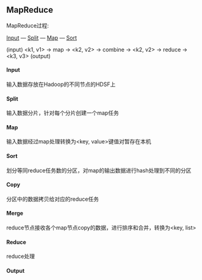 ## MapReduce

MapReduce过程:

[Input](#Input)  —  [Split](#Split)  —  [Map](#Map)  —  [Sort](#Sort)

(input) <k1, v1> -> map -> <k2, v2> -> combine -> <k2, v2> -> reduce -> <k3, v3> (output)

#### Input

输入数据存放在Hadoop的不同节点的HDSF上

#### Split

输入数据分片，针对每个分片创建一个map任务

#### Map

输入数据经过map处理转换为<key, value>键值对暂存在本机

#### Sort

划分等同reduce任务数的分区，对map的输出数据进行hash处理到不同的分区

#### Copy

分区中的数据拷贝给对应的reduce任务

#### Merge

reduce节点接收各个map节点copy的数据，进行排序和合并，转换为<key, list<value>>

#### Reduce

reduce处理

#### Output
